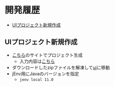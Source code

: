 <!-- omit in toc -->
# 開発履歴

- [UIプロジェクト新規作成](#uiプロジェクト新規作成)

## UIプロジェクト新規作成

- [こちら](https://openliberty.io/start/)のサイトでプロジェクト生成
  - 入力内容は[こちら](./generate-project.png)
- ダウンロードしたzipファイルを解凍して[ui](./ui/)に移動
- jEnv用にJavaのバージョンを指定
  - `jenv local 11.0`
